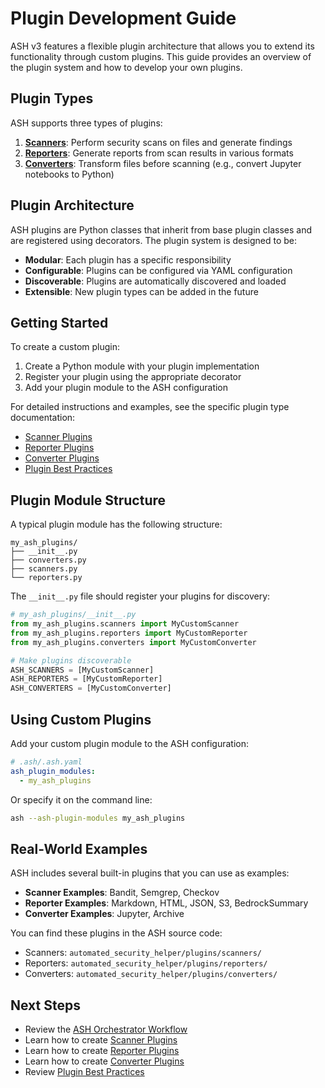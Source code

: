 # Plugin Development Guide

ASH v3 features a flexible plugin architecture that allows you to extend its functionality through custom plugins. This guide provides an overview of the plugin system and how to develop your own plugins.

## Plugin Types

ASH supports three types of plugins:

1. **[Scanners](./scanner-plugins.md)**: Perform security scans on files and generate findings
2. **[Reporters](./reporter-plugins.md)**: Generate reports from scan results in various formats
3. **[Converters](./converter-plugins.md)**: Transform files before scanning (e.g., convert Jupyter notebooks to Python)

## Plugin Architecture

ASH plugins are Python classes that inherit from base plugin classes and are registered using decorators. The plugin system is designed to be:

- **Modular**: Each plugin has a specific responsibility
- **Configurable**: Plugins can be configured via YAML configuration
- **Discoverable**: Plugins are automatically discovered and loaded
- **Extensible**: New plugin types can be added in the future

## Getting Started

To create a custom plugin:

1. Create a Python module with your plugin implementation
2. Register your plugin using the appropriate decorator
3. Add your plugin module to the ASH configuration

For detailed instructions and examples, see the specific plugin type documentation:

- [Scanner Plugins](./scanner-plugins.md)
- [Reporter Plugins](./reporter-plugins.md)
- [Converter Plugins](./converter-plugins.md)
- [Plugin Best Practices](./plugin-best-practices.md)

## Plugin Module Structure

A typical plugin module has the following structure:

```
my_ash_plugins/
├── __init__.py
├── converters.py
├── scanners.py
└── reporters.py
```

The `__init__.py` file should register your plugins for discovery:

```python
# my_ash_plugins/__init__.py
from my_ash_plugins.scanners import MyCustomScanner
from my_ash_plugins.reporters import MyCustomReporter
from my_ash_plugins.converters import MyCustomConverter

# Make plugins discoverable
ASH_SCANNERS = [MyCustomScanner]
ASH_REPORTERS = [MyCustomReporter]
ASH_CONVERTERS = [MyCustomConverter]
```

## Using Custom Plugins

Add your custom plugin module to the ASH configuration:

```yaml
# .ash/.ash.yaml
ash_plugin_modules:
  - my_ash_plugins
```

Or specify it on the command line:

```bash
ash --ash-plugin-modules my_ash_plugins
```

## Real-World Examples

ASH includes several built-in plugins that you can use as examples:

- **Scanner Examples**: Bandit, Semgrep, Checkov
- **Reporter Examples**: Markdown, HTML, JSON, S3, BedrockSummary
- **Converter Examples**: Jupyter, Archive

You can find these plugins in the ASH source code:

- Scanners: `automated_security_helper/plugins/scanners/`
- Reporters: `automated_security_helper/plugins/reporters/`
- Converters: `automated_security_helper/plugins/converters/`

## Next Steps

- Review the [ASH Orchestrator Workflow](./workflow.md)
- Learn how to create [Scanner Plugins](./scanner-plugins.md)
- Learn how to create [Reporter Plugins](./reporter-plugins.md)
- Learn how to create [Converter Plugins](./converter-plugins.md)
- Review [Plugin Best Practices](./plugin-best-practices.md)